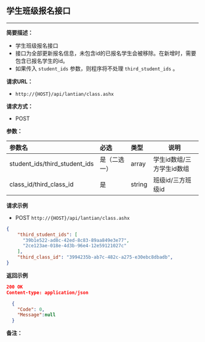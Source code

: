 ## 学生班级报名接口
--------------------
**简要描述：** 

- 学生班级报名接口
- 接口为全部更新报名信息，未包含id的已报名学生会被移除。在新增时，需要包含已报名学生的id。
- 如果传入 `student_ids` 参数，则程序将不处理 `third_student_ids` 。

**请求URL：** 

- `http://{HOST}/api/lantian/class.ashx`
  
**请求方式：**

- POST

**参数：** 

|参数名|必选|类型|说明|
|:----    |:---|:----- |-----   |
|student_ids/third_student_ids    |是（二选一）  |array |学生id数组/三方学生id数组   |
|class_id/third_class_id    |是  |string |班级id/三方班级id   |

**请求示例**

- POST `http://{HOST}/api/lantian/class.ashx`
``` json
{
    "third_student_ids": [
      "39b1e522-ad8c-42ed-8c83-89aa849e3e77",
      "2ce123ae-018e-4d3b-96e4-12e59121027c"
    ],
    "third_class_id": "3994235b-ab7c-482c-a275-e30ebc8dbadb",
}
```

**返回示例**

``` json
200 OK
Content-type: application/json

  {
    "Code": 0,
    "Message":null
  }
```

**备注：** 
